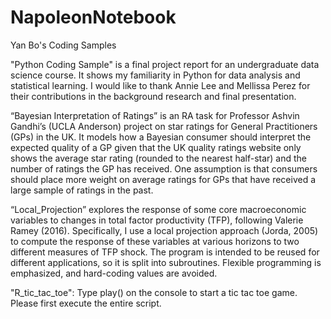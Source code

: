 # NapoleonNotebook
Yan Bo's Coding Samples

"Python Coding Sample" is a final project report for an undergraduate data science course. It shows my familiarity in Python for data analysis and statistical learning. I would like to thank Annie Lee and Mellissa Perez for their contributions in the background research and final presentation.

“Bayesian Interpretation of Ratings” is an RA task for Professor Ashvin Gandhi’s (UCLA Anderson) project on star ratings for General Practitioners (GPs) in the UK. It models how a Bayesian consumer should interpret the expected quality of a GP given that the UK quality ratings website only shows the average star rating (rounded to the nearest half-star) and the number of ratings the GP has received. One assumption is that consumers should place more weight on average ratings for GPs that have received a large sample of ratings in the past.

“Local_Projection” explores the response of some core macroeconomic variables to changes in total factor productivity (TFP), following Valerie Ramey (2016). Specifically, I use a local projection approach (Jorda, 2005) to compute the response of these variables at various horizons to two different measures of TFP shock. The program is intended to be reused for different applications, so it is split into subroutines. Flexible programming is emphasized, and hard-coding values are avoided.

"R_tic_tac_toe": Type play() on the console to start a tic tac toe game. Please first execute the entire script.
